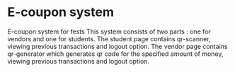 # E-coupon system

E-coupon system for fests
This system consists of two parts : one for vendors and one for students.
The student page contains qr-scanner, viewing previous transactions and logout option.
The vendor page contains qr-generator which generates qr code for the specified amount of money, viewing previous transactions and logout option.
